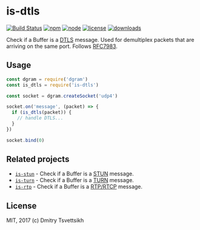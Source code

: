# is-dtls

[![Build Status](https://travis-ci.org/nodertc/is-dtls.svg?branch=master)](https://travis-ci.org/nodertc/is-dtls)
[![npm](https://img.shields.io/npm/v/is-dtls.svg)](https://npmjs.org/package/is-dtls)
[![node](https://img.shields.io/node/v/is-dtls.svg)](https://npmjs.org/package/is-dtls)
[![license](https://img.shields.io/npm/l/is-dtls.svg)](https://npmjs.org/package/is-dtls)
[![downloads](https://img.shields.io/npm/dm/is-dtls.svg)](https://npmjs.org/package/is-dtls)

Check if a Buffer is a [DTLS](https://tools.ietf.org/html/rfc4347) message. Used for demultiplex packets that are arriving on the same port. Follows [RFC7983](https://tools.ietf.org/html/rfc7983#section-7).

## Usage

```js
const dgram = require('dgram')
const is_dtls = require('is-dtls')

const socket = dgram.createSocket('udp4')

socket.on('message', (packet) => {
  if (is_dtls(packet)) {
    // handle DTLS...
  }
})

socket.bind(0)
```

## Related projects

* [`is-stun`](https://github.com/nodertc/is-stun) - Check if a Buffer is a [STUN](https://tools.ietf.org/html/rfc5389) message.
* [`is-turn`](https://github.com/nodertc/is-turn) - Check if a Buffer is a [TURN](https://tools.ietf.org/html/rfc5766) message.
* [`is-rtp`](https://github.com/nodertc/is-rtp) - Check if a Buffer is a [RTP/RTCP](https://tools.ietf.org/html/rfc3550) message.

## License

MIT, 2017 (c) Dmitry Tsvettsikh
